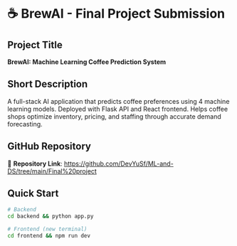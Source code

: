 # ☕ BrewAI - Final Project Submission

## Project Title

**BrewAI: Machine Learning Coffee Prediction System**

## Short Description

A full-stack AI application that predicts coffee preferences using 4 machine learning models. Deployed with Flask API and React frontend. Helps coffee shops optimize inventory, pricing, and staffing through accurate demand forecasting.

## GitHub Repository

🔗 **Repository Link**: <https://github.com/DevYuSf/ML-and-DS/tree/main/Final%20project>

## Quick Start

```bash
# Backend
cd backend && python app.py

# Frontend (new terminal)
cd frontend && npm run dev
```
